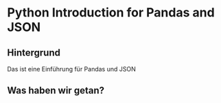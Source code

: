 # Python Introduction for Pandas and JSON
## Hintergrund
Das ist eine Einführung für Pandas und JSON
## Was haben wir getan?
